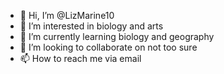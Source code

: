 - 👋 Hi, I’m @LizMarine10
- 👀 I’m interested in biology and arts
- 🌱 I’m currently learning biology and geography 
- 💞️ I’m looking to collaborate on not too sure
- 📫 How to reach me via email

<!---
LizMarine10/LizMarine10 is a ✨ special ✨ repository because its `README.md` (this file) appears on your GitHub profile.
You can click the Preview link to take a look at your changes.
--->
